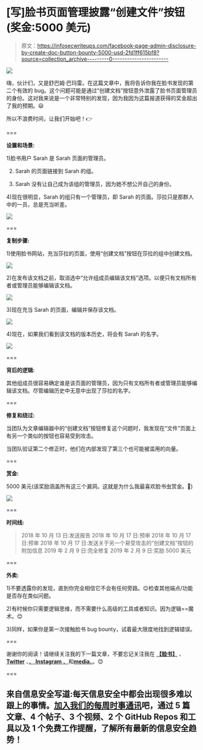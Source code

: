 # [写]脸书页面管理披露“创建文件”按钮(奖金:5000 美元)

> 原文：<https://infosecwriteups.com/facebook-page-admin-disclosure-by-create-doc-button-bounty-5000-usd-2fd1ff615bf8?source=collection_archive---------0----------------------->

![](img/4ea1cc64ae4164c755c8bef8f0889b92.png)

嗨，伙计们，又是舒巴姆·巴玛雷。在这篇文章中，我将告诉你我在脸书发现的第二个有效的 bug。这个问题可能是通过“创建文档”按钮意外泄露了脸书页面管理员的身份。这对我来说是一个非常特别的发现，因为我因为这篇报道获得的奖金超出了我的预期。😃

所以不浪费时间，让我们开始吧！👉

===

**设置和场景:**

1)脸书用户 Sarah 是 Sarah 页面的管理员。

2) Sarah 的页面链接到 Sarah 的组。

3) Sarah 没有让自己成为该组的管理员，因为她不想公开自己的身份。

4)现在很明显，Sarah 的组只有一个管理员，即 Sarah 的页面。莎拉只是那群人中的一员，总是充当听差。

![](img/e2515e717dedfee79e031e37c770ad1a.png)

===

**复制步骤:**

1)使用脸书网站，充当莎拉的页面，使用“创建文档”按钮在莎拉的组中创建文档。

![](img/e7768a4e8b6eaff9fdf292e846fd496e.png)

2)在发布该文档之前，取消选中“允许组成员编辑该文档”选项。以便只有文档所有者或管理员能够编辑该文档。

![](img/4903b3fa6d336f87a2cc8fa5289dbcac.png)

3)现在充当 Sarah 的页面，编辑并保存该文档。

![](img/15128df44a2a538ce708fa7b5ca84a41.png)

4)现在，如果我们看到该文档的版本历史，将会有 Sarah 的名字。

![](img/ffea992912be04439eb9806e74165a44.png)

===

**背后的逻辑:**

其他组成员很容易确定谁是该页面的管理员，因为只有文档所有者或管理员能够编辑该文档。尽管编辑历史中无意中出现了莎拉的名字。

===

**修复和绕过:**

当团队为文章编辑器中的“创建文档”按钮修复这个问题时，我发现在“文件”页面上有另一个类似的按钮也容易受到攻击。

当团队验证第二个修正时，他们在内部发现了第三个也可能被滥用的向量。

===

**赏金:**

5000 美元(该奖励涵盖所有这三个漏洞。这就是为什么我最喜欢脸书虫赏金。💙)

![](img/eb930e231ddb59dcd8e13c2d99c94ff1.png)

===

**时间线:**

> 2018 年 10 月 13 日:发送报告
> 2018 年 10 月 17 日:预审
> 2018 年 10 月 17 日:预审
> 2018 年 10 月 17 日:发送关于另一个易受攻击的“创建文档”按钮的附加信息
> 2019 年 2 月 9 日:完全修复
> 2019 年 2 月 9 日:奖励 5000 美元

===

**外卖:**

1)不要透露你的发现，直到你完全相信它不会有任何旁路。😉检查其他端点/功能是否存在类似问题。

2)有时候你只需要逻辑思维，而不需要什么高级的工具或者知识。因为逻辑==魔术。😊

3)同样，如果你是第一次接触脸书 bug bounty，试着最大限度地找到逻辑错误。

===

谢谢你的阅读！请继续关注我的下一篇文章，不要忘记关注我在 [**【脸书】**](http://facebook.com/theshubh77) 、 [**Twitter**](http://twitter.com/theshubh77) 、[、 **Instagram** 、](http://instagram.com/theshubh77)和[**media**、](http://theshubh77.medium.com)。😊

===

## 来自信息安全写道:每天信息安全中都会出现很多难以跟上的事情。[加入我们的每周时事通讯](https://weekly.infosecwriteups.com/)吧，通过 5 篇文章、4 个帖子、3 个视频、2 个 GitHub Repos 和工具以及 1 个免费工作提醒，了解所有最新的信息安全趋势！